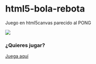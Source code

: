 html5-bola-rebota
=================

Juego en html5canvas parecido al PONG

<img src="https://lh6.googleusercontent.com/-oClRnBRmEXc/UGW4nGdgmhI/AAAAAAAAB9M/gY9PZ0rS6kQ/s800/html5-bola-rebota.png" style="border:0;">

### ¿Quieres jugar?

[Juega aquí](http://binary-sequence.github.com/html5-bola-rebota/)
